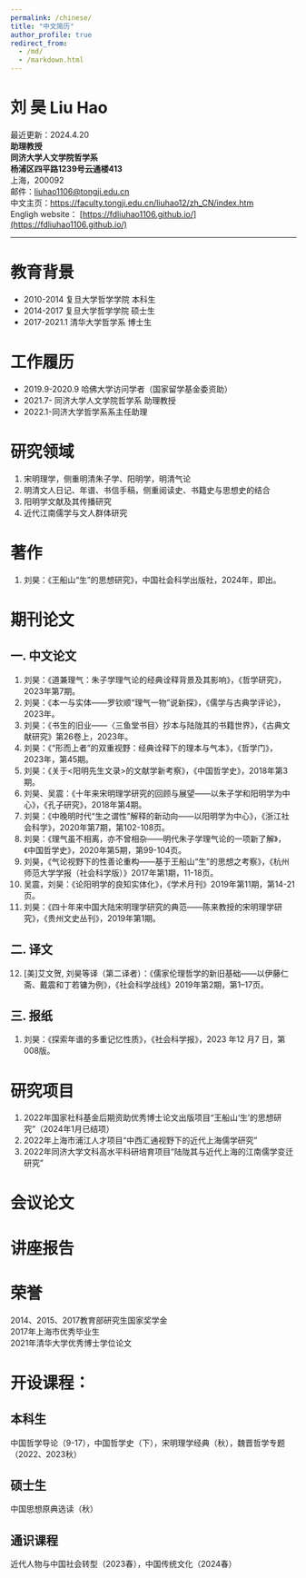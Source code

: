 ```yaml
---
permalink: /chinese/
title: "中文简历"
author_profile: true
redirect_from: 
  - /md/
  - /markdown.html
---
```


# 刘 昊 Liu Hao
最近更新：2024.4.20  
**助理教授**  
**同济大学人文学院哲学系**  
**杨浦区四平路1239号云通楼413**  
上海，200092  
邮件：liuhao1106@tongji.edu.cn    
中文主页：https://faculty.tongji.edu.cn/liuhao12/zh_CN/index.htm   
Engligh website：
[https://fdliuhao1106.github.io/](https://fdliuhao1106.github.io/)

---

# 教育背景
* 2010-2014 复旦大学哲学学院 本科生  
* 2014-2017 复旦大学哲学学院 硕士生  
* 2017-2021.1 清华大学哲学系 博士生  
#
# 工作履历
* 2019.9-2020.9 哈佛大学访问学者（国家留学基金委资助）  
* 2021.7- 同济大学人文学院哲学系 助理教授  
* 2022.1-同济大学哲学系系主任助理   
# 研究领域
1. 宋明理学，侧重明清朱子学、阳明学，明清气论
2. 明清文人日记、年谱、书信手稿，侧重阅读史、书籍史与思想史的结合
3. 阳明学文献及其传播研究
4. 近代江南儒学与文人群体研究  
# 著作
1. 刘昊：《王船山“生”的思想研究》，中国社会科学出版社，2024年，即出。    
# 期刊论文
## 一. 中文论文
1. 刘昊：《道兼理气：朱子学理气论的经典诠释背景及其影响》，《哲学研究》，2023年第7期。
2. 刘昊：《本一与实体——罗钦顺“理气一物”说新探》，《儒学与古典学评论》，2023年。
3. 刘昊：《书生的旧业——〈三鱼堂书目〉抄本与陆陇其的书籍世界》，《古典文献研究》第26卷上，2023年。
4. 刘昊：《“形而上者”的双重视野：经典诠释下的理本与气本》，《哲学门》，2023年，第45期。
5. 刘昊：《关于<阳明先生文录>的文献学新考察》，《中国哲学史》，2018年第3期。
6. 刘昊、吴震：《十年来宋明理学研究的回顾与展望——以朱子学和阳明学为中心》，《孔子研究》，2018年第4期。
7. 刘昊：《中晚明时代“生之谓性”解释的新动向——以阳明学为中心》，《浙江社会科学》，2020年第7期，第102-108页。
8. 刘昊：《理气虽不相离，亦不曾相杂——明代朱子学理气论的一项新了解》，《中国哲学史》，2020年第5期，第99-104页。
9. 刘昊，《气论视野下的性善论重构——基于王船山“生”的思想之考察》，《杭州师范大学学报（社会科学版）》2017年第1期，11-18页。
10. 吴震，刘昊：《论阳明学的良知实体化》，《学术月刊》2019年第11期，第14-21页。
11. 刘昊：《四十年来中国大陆宋明理学研究的典范——陈来教授的宋明理学研究》，《贵州文史丛刊》，2019年第1期。
## 二. 译文
12. [美]艾文贺, 刘昊等译（第二译者）：《儒家伦理哲学的新旧基础——以伊藤仁斋、戴震和丁若镛为例》，《社会科学战线》2019年第2期，第1–17页。
## 三. 报纸
1. 刘昊：《探索年谱的多重记忆性质》，《社会科学报》，2023 年12 月7 日，第008版。  
# 研究项目
1. 2022年国家社科基金后期资助优秀博士论文出版项目“王船山‘生’的思想研究”（2024年1月已结项）
2. 2022年上海市浦江人才项目“中西汇通视野下的近代上海儒学研究”
3. 2022年同济大学文科高水平科研培育项目“陆陇其与近代上海的江南儒学变迁研究”  
# 会议论文
# 讲座报告
# 荣誉
2014、2015、2017教育部研究生国家奖学金  
2017年上海市优秀毕业生  
2021年清华大学优秀博士学位论文  
# 开设课程：
## 本科生
中国哲学导论（9-17），中国哲学史（下），宋明理学经典（秋），魏晋哲学专题（2022、2023秋）  
## 硕士生
中国思想原典选读（秋）  
## 通识课程
近代人物与中国社会转型（2023春），中国传统文化（2024春）



